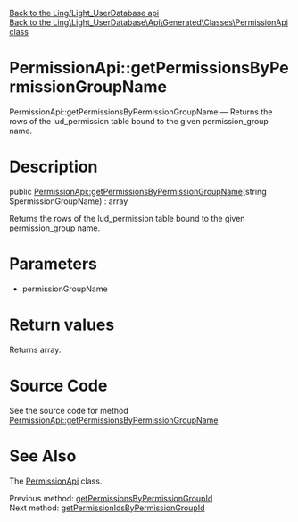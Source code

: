 [Back to the Ling/Light_UserDatabase api](https://github.com/lingtalfi/Light_UserDatabase/blob/master/doc/api/Ling/Light_UserDatabase.md)<br>
[Back to the Ling\Light_UserDatabase\Api\Generated\Classes\PermissionApi class](https://github.com/lingtalfi/Light_UserDatabase/blob/master/doc/api/Ling/Light_UserDatabase/Api/Generated/Classes/PermissionApi.md)


PermissionApi::getPermissionsByPermissionGroupName
================



PermissionApi::getPermissionsByPermissionGroupName — Returns the rows of the lud_permission table bound to the given permission_group name.




Description
================


public [PermissionApi::getPermissionsByPermissionGroupName](https://github.com/lingtalfi/Light_UserDatabase/blob/master/doc/api/Ling/Light_UserDatabase/Api/Generated/Classes/PermissionApi/getPermissionsByPermissionGroupName.md)(string $permissionGroupName) : array




Returns the rows of the lud_permission table bound to the given permission_group name.




Parameters
================


- permissionGroupName

    


Return values
================

Returns array.








Source Code
===========
See the source code for method [PermissionApi::getPermissionsByPermissionGroupName](https://github.com/lingtalfi/Light_UserDatabase/blob/master/Api/Generated/Classes/PermissionApi.php#L234-L245)


See Also
================

The [PermissionApi](https://github.com/lingtalfi/Light_UserDatabase/blob/master/doc/api/Ling/Light_UserDatabase/Api/Generated/Classes/PermissionApi.md) class.

Previous method: [getPermissionsByPermissionGroupId](https://github.com/lingtalfi/Light_UserDatabase/blob/master/doc/api/Ling/Light_UserDatabase/Api/Generated/Classes/PermissionApi/getPermissionsByPermissionGroupId.md)<br>Next method: [getPermissionIdsByPermissionGroupId](https://github.com/lingtalfi/Light_UserDatabase/blob/master/doc/api/Ling/Light_UserDatabase/Api/Generated/Classes/PermissionApi/getPermissionIdsByPermissionGroupId.md)<br>


